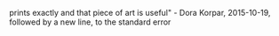 prints exactly and that piece of art is useful" - Dora Korpar, 2015-10-19, followed by a new line, to the standard error
